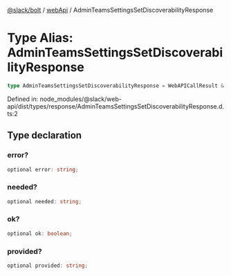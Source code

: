 [@slack/bolt](../../../../index.md) / [webApi](../index.md) / AdminTeamsSettingsSetDiscoverabilityResponse

# Type Alias: AdminTeamsSettingsSetDiscoverabilityResponse

```ts
type AdminTeamsSettingsSetDiscoverabilityResponse = WebAPICallResult & object;
```

Defined in: node\_modules/@slack/web-api/dist/types/response/AdminTeamsSettingsSetDiscoverabilityResponse.d.ts:2

## Type declaration

### error?

```ts
optional error: string;
```

### needed?

```ts
optional needed: string;
```

### ok?

```ts
optional ok: boolean;
```

### provided?

```ts
optional provided: string;
```
